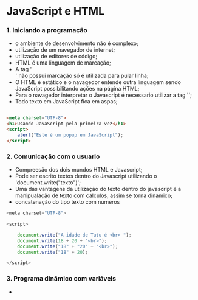 # JavaScript e HTML  


<h3>1. Iniciando a  programação </h3>

* o ambiente de desenvolvimento não é complexo;
* utilização de um navegador de internet;
* utilização de editores de código; 
* HTML é uma linguagem de marcação;
* A tag '<br>' não possui marcação só é utilizada para pular linha; 
* O HTML é estático e o navagedor entende outra linguagem sendo JavaScript possibilitando ações na página HTML; 
* Para o navagedor interpretar o Javascript é necessario utilizar a tag '<Script></script>';
* Todo texto em JavaScript fica em aspas;

``` html

<meta charset="UTF-8">
<h1>Usando JavaScript pela primeira vez</h1>
<script>
    alert("Este é um popup em JavaScript");
</script>

```

<h3>2. Comunicação com o usuario  </h3>

* Compreesão dos dois mundos HTML e Javascript; 
* Pode ser escrito textos dentro do Javascript utilizando o 'document.write("texto")';
* Uma das vantagens da utilização do texto dentro do javascript é a manipualação de texto com calculos, assim se torna dinamico;
* concatenação do tipo texto com numeros 

```javascript
<meta charset="UTF-8">

<script>

    document.write("A idade de Tutu é <br> ");
    document.write(18 + 20 + "<br>");
    document.write("18" + "20" + "<br>");
    document.write("18" + 20);

</script>

```

<h3>3. Programa dinâmico com variáveis</h3>

* 
